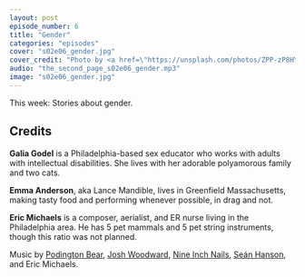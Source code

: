 ```yaml
---
layout: post
episode_number: 6
title: "Gender"
categories: "episodes"
cover: "s02e06_gender.jpg"
cover_credit: "Photo by <a href=\"https://unsplash.com/photos/ZPP-zP8HYG0\">Nadine Shaabana</a>"
audio: "the_second_page_s02e06_gender.mp3"
image: "s02e06_gender.jpg"
---
```


This week: Stories about gender.

## Credits

**Galia Godel** is a Philadelphia-based sex educator who works with adults with intellectual disabilities. She lives with her adorable polyamorous family and two cats.

**Emma Anderson**, aka Lance Mandible, lives in Greenfield Massachusetts, making tasty food and performing whenever possible, in drag and not.

**Eric Michaels** is a composer, aerialist, and ER nurse living in the Philadelphia area. He has 5 pet mammals and 5 pet string instruments, though this ratio was not planned.

Music by [Podington Bear][podington], [Josh Woodward][woodward], [Nine Inch Nails][nin], [Seán Hanson][sean], and Eric Michaels.

[podington]: http://soundofpicture.com/
[woodward]: http://www.joshwoodward.com/
[sean]: http://seanmhanson.com/
[nin]: http://www.nin.com/
